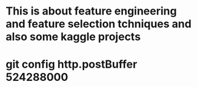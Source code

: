 # This is about feature engineering and feature selection tchniques and also some kaggle projects
# git config http.postBuffer 524288000

